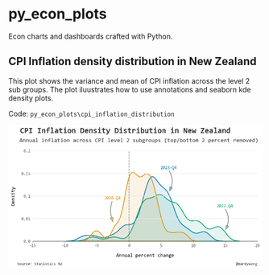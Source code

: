 # py_econ_plots
Econ charts and dashboards crafted with Python.

## CPI Inflation density distribution in New Zealand

This plot shows the variance and mean of CPI inflation across the level 2 sub groups.
The plot iluustrates how to use annotations and seaborn kde density plots.

Code: `py_econ_plots\cpi_inflation_distribution`

![Final plott](https://github.com/martingeew/py_econ_plots/blob/main/cpi_inflation_distribution/reports/figures/29-01-2024/cpi_inflation_density_nz.png?raw=true)
